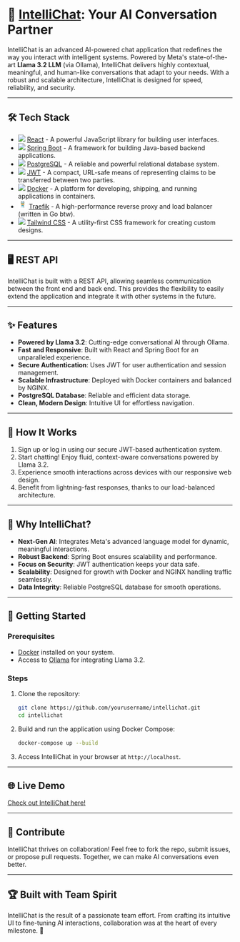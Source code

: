 # 🤖 <a href="https://intelli-chat.tech">IntelliChat</a>: Your AI Conversation Partner  

IntelliChat is an advanced AI-powered chat application that redefines the way you interact with intelligent systems. Powered by Meta's state-of-the-art **Llama 3.2 LLM** (via Ollama), IntelliChat delivers highly contextual, meaningful, and human-like conversations that adapt to your needs. With a robust and scalable architecture, IntelliChat is designed for speed, reliability, and security.

---

## 🛠️ Tech Stack

- <img src="https://img.icons8.com/?size=100&id=wPohyHO_qO1a&format=png&color=000000" height="20"/> [React](https://react.dev/) - A powerful JavaScript library for building user interfaces.
- <img src="https://img.icons8.com/?size=100&id=90519&format=png&color=000000" height="20"/> [Spring Boot](https://spring.io/projects/spring-boot) - A framework for building Java-based backend applications.
- <img src="https://img.icons8.com/?size=100&id=38561&format=png&color=000000" height="20"/> [PostgreSQL](https://www.postgresql.org/) - A reliable and powerful relational database system.
- <img src="https://img.icons8.com/?size=100&id=rHpveptSuwDz&format=png&color=000000" height="20"/> [JWT](https://jwt.io/) - A compact, URL-safe means of representing claims to be transferred between two parties.
- <img src="https://cdn4.iconfinder.com/data/icons/logos-and-brands/512/97_Docker_logo_logos-512.png" height="20"/> [Docker](https://www.docker.com/) - A platform for developing, shipping, and running applications in containers.
- <img src="https://github.com/traefik/traefik/blob/master/docs/content/assets/img/traefik.logo.png?raw=true" height="20"/> [Traefik](https://traefik.io/traefik/) - A high-performance reverse proxy and load balancer (written in Go btw).
- <img src="https://img.icons8.com/?size=100&id=4PiNHtUJVbLs&format=png&color=000000" height="20"/> [Tailwind CSS](https://tailwindcss.com/) - A utility-first CSS framework for creating custom designs.

---

## 🖥️ REST API

IntelliChat is built with a REST API, allowing seamless communication between the front end and back end. This provides the flexibility to easily extend the application and integrate it with other systems in the future.

---

## ✨ Features

- **Powered by Llama 3.2**: Cutting-edge conversational AI through Ollama.
- **Fast and Responsive**: Built with React and Spring Boot for an unparalleled experience.
- **Secure Authentication**: Uses JWT for user authentication and session management.
- **Scalable Infrastructure**: Deployed with Docker containers and balanced by NGINX.
- **PostgreSQL Database**: Reliable and efficient data storage.
- **Clean, Modern Design**: Intuitive UI for effortless navigation.

---

## 🔢 How It Works

1. Sign up or log in using our secure JWT-based authentication system.
2. Start chatting! Enjoy fluid, context-aware conversations powered by Llama 3.2.
3. Experience smooth interactions across devices with our responsive web design.
4. Benefit from lightning-fast responses, thanks to our load-balanced architecture.

---

## 🎯 Why IntelliChat?

- **Next-Gen AI**: Integrates Meta's advanced language model for dynamic, meaningful interactions.
- **Robust Backend**: Spring Boot ensures scalability and performance.
- **Focus on Security**: JWT authentication keeps your data safe.
- **Scalability**: Designed for growth with Docker and NGINX handling traffic seamlessly.
- **Data Integrity**: Reliable PostgreSQL database for smooth operations.

---

## 🚀 Getting Started

### Prerequisites

- [Docker](https://www.docker.com/) installed on your system.
- Access to [Ollama](https://ollama.com/) for integrating Llama 3.2.

### Steps

1. Clone the repository:
   ```bash
   git clone https://github.com/yourusername/intellichat.git
   cd intellichat
   ```
2. Build and run the application using Docker Compose:
   ```bash
   docker-compose up --build
   ```
3. Access IntelliChat in your browser at `http://localhost`.

---

## 🌐 Live Demo

[Check out IntelliChat here!](https://intelli-chat-frontend.vercel.app/)

---

## 🙌 Contribute

IntelliChat thrives on collaboration! Feel free to fork the repo, submit issues, or propose pull requests. Together, we can make AI conversations even better.

---

## 🏆 Built with Team Spirit

IntelliChat is the result of a passionate team effort. From crafting its intuitive UI to fine-tuning AI interactions, collaboration was at the heart of every milestone. 🚀

